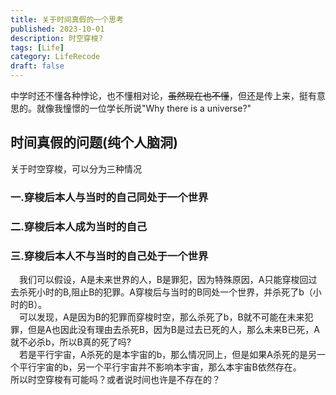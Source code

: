 ```yaml
---
title: 关于时间真假的一个思考
published: 2023-10-01
description: 时空穿梭?
tags: [Life]
category: LifeRecode
draft: false
---
```


中学时还不懂各种悖论，也不懂相对论，~~虽然现在也不懂~~，但还是传上来，挺有意思的。就像我憧憬的一位学长所说"Why there is a universe?"<br>
<!--more-->

## 时间真假的问题(纯个人脑洞)

关于时空穿梭，可以分为三种情况

### 一.穿梭后本人与当时的自己同处于一个世界
### 二.穿梭后本人成为当时的自己
### 三.穿梭后本人不与当时的自己处于一个世界


&emsp;我们可以假设，A是未来世界的人，B是罪犯，因为特殊原因，A只能穿梭回过去杀死小时的B,阻止B的犯罪。A穿梭后与当时的B同处一个世界，并杀死了b（小时的B）。<br>
&emsp;可以发现，A是因为B的犯罪而穿梭时空，那么杀死了b，B就不可能在未来犯罪，但是A也因此没有理由去杀死B，因为B是过去已死的人，那么未来B已死，A就不必杀b，所以B真的死了吗?<br>
&emsp;若是平行宇宙，A杀死的是本宇宙的b，那么情况同上，但是如果A杀死的是另一个平行宇宙的b，另一个平行宇宙并不影响本宇宙，那么本宇宙B依然存在。<br>
所以时空穿梭有可能吗？或者说时间也许是不存在的？
